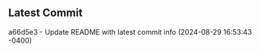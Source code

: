 
## Latest Commit
a66d5e3 - Update README with latest commit info (2024-08-29 16:53:43 -0400) <Yunxi-Zhou>
